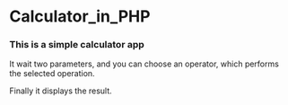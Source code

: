 # Calculator_in_PHP

<h3>This is a simple calculator app</h3>

<p>It wait two parameters, and you can choose an operator, which performs the selected operation.</p>
<p>Finally it displays the result.</p>